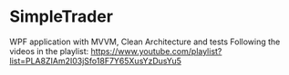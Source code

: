# SimpleTrader
WPF application with MVVM, Clean Architecture and tests
Following the videos in the playlist: https://www.youtube.com/playlist?list=PLA8ZIAm2I03jSfo18F7Y65XusYzDusYu5

